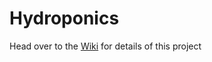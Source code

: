 # Hydroponics

Head over to the [Wiki](https://github.com/CCHS-Melbourne/hydroponics/wiki) for details of this project
